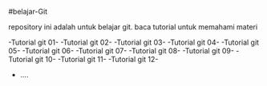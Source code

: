 #belajar-Git

repository ini adalah untuk belajar git. baca tutorial untuk memahami materi

-Tutorial git 01-
-Tutorial git 02-
-Tutorial git 03-
-Tutorial git 04-
-Tutorial git 05-
-Tutorial git 06-
-Tutorial git 07-
-Tutorial git 08-
-Tutorial git 09-
-Tutorial git 10-
-Tutorial git 11-
-Tutorial git 12-
- ....
